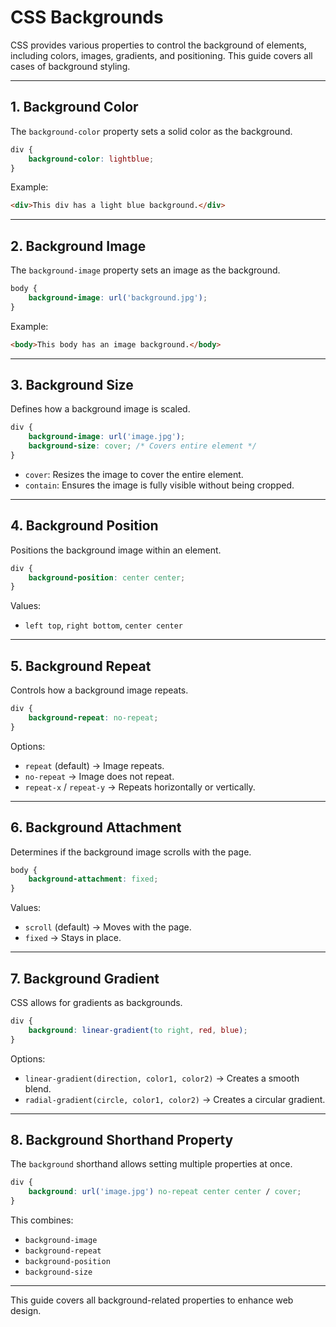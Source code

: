 # CSS Backgrounds

CSS provides various properties to control the background of elements, including colors, images, gradients, and positioning. This guide covers all cases of background styling.

---

## 1. Background Color
The `background-color` property sets a solid color as the background.
```css
div {
    background-color: lightblue;
}
```
Example:
```html
<div>This div has a light blue background.</div>
```

---

## 2. Background Image
The `background-image` property sets an image as the background.
```css
body {
    background-image: url('background.jpg');
}
```
Example:
```html
<body>This body has an image background.</body>
```

---

## 3. Background Size
Defines how a background image is scaled.
```css
div {
    background-image: url('image.jpg');
    background-size: cover; /* Covers entire element */
}
```
- `cover`: Resizes the image to cover the entire element.
- `contain`: Ensures the image is fully visible without being cropped.

---

## 4. Background Position
Positions the background image within an element.
```css
div {
    background-position: center center;
}
```
Values:
- `left top`, `right bottom`, `center center`

---

## 5. Background Repeat
Controls how a background image repeats.
```css
div {
    background-repeat: no-repeat;
}
```
Options:
- `repeat` (default) → Image repeats.
- `no-repeat` → Image does not repeat.
- `repeat-x` / `repeat-y` → Repeats horizontally or vertically.

---

## 6. Background Attachment
Determines if the background image scrolls with the page.
```css
body {
    background-attachment: fixed;
}
```
Values:
- `scroll` (default) → Moves with the page.
- `fixed` → Stays in place.

---

## 7. Background Gradient
CSS allows for gradients as backgrounds.
```css
div {
    background: linear-gradient(to right, red, blue);
}
```
Options:
- `linear-gradient(direction, color1, color2)` → Creates a smooth blend.
- `radial-gradient(circle, color1, color2)` → Creates a circular gradient.

---

## 8. Background Shorthand Property
The `background` shorthand allows setting multiple properties at once.
```css
div {
    background: url('image.jpg') no-repeat center center / cover;
}
```
This combines:
- `background-image`
- `background-repeat`
- `background-position`
- `background-size`

---

This guide covers all background-related properties to enhance web design.

